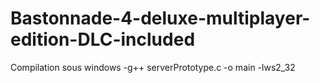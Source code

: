 # Bastonnade-4-deluxe-multiplayer-edition-DLC-included

Compilation sous windows
-g++ serverPrototype.c -o main -lws2_32
